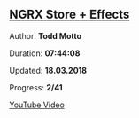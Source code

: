 
## [NGRX Store + Effects](https://coursehunter.net/course/ngrx-store-effects)

Author: **Todd Motto**

Duration: **07:44:08**

Updated: **18.03.2018**

Progress: **2/41**

[YouTube Video](https://www.youtube.com/playlist?list=PLW2eQOsUPlWJRfWGOi9gZdc3rE4Fke0Wv)
